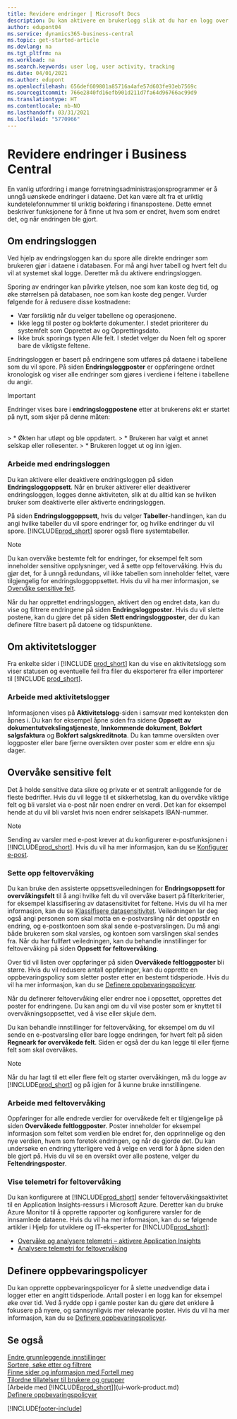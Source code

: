 ```yaml
---
title: Revidere endringer | Microsoft Docs
description: Du kan aktivere en brukerlogg slik at du har en logg over eventuelle endringer i data i sporede tabeller. Du kan også spore aktiviteter med bestemte typer aktivitetslogger.
author: edupont04
ms.service: dynamics365-business-central
ms.topic: get-started-article
ms.devlang: na
ms.tgt_pltfrm: na
ms.workload: na
ms.search.keywords: user log, user activity, tracking
ms.date: 04/01/2021
ms.author: edupont
ms.openlocfilehash: 656def609801a85716a4afe57d603fe93eb7569c
ms.sourcegitcommit: 766e2840fd16efb901d211d7fa64d96766ac99d9
ms.translationtype: HT
ms.contentlocale: nb-NO
ms.lasthandoff: 03/31/2021
ms.locfileid: "5770966"
---
```

# <a name="auditing-changes-in-business-central"></a>Revidere endringer i Business Central
En vanlig utfordring i mange forretningsadministrasjonsprogrammer er å unngå uønskede endringer i dataene. Det kan være alt fra et uriktig kundetelefonnummer til uriktig bokføring i finanspostene. Dette emnet beskriver funksjonene for å finne ut hva som er endret, hvem som endret det, og når endringen ble gjort.

## <a name="about-the-change-log"></a>Om endringsloggen 
Ved hjelp av endringsloggen kan du spore alle direkte endringer som brukeren gjør i dataene i databasen. For må angi hver tabell og hvert felt du vil at systemet skal logge. Deretter må du aktivere endringsloggen.  

Sporing av endringer kan påvirke ytelsen, noe som kan koste deg tid, og øke størrelsen på databasen, noe som kan koste deg penger. Vurder følgende for å redusere disse kostnadene:
- Vær forsiktig når du velger tabellene og operasjonene.
- Ikke legg til poster og bokførte dokumenter. I stedet prioriterer du systemfelt som Opprettet av og Opprettingsdato.
- Ikke bruk sporings typen Alle felt. I stedet velger du Noen felt og sporer bare de viktigste feltene.

Endringsloggen er basert på endringene som utføres på dataene i tabellene som du vil spore. På siden **Endringsloggposter** er oppføringene ordnet kronologisk og viser alle endringer som gjøres i verdiene i feltene i tabellene du angir.

> [!Important]
> Endringer vises bare i **endringsloggpostene** etter at brukerens økt er startet på nytt, som skjer på denne måten:
<br />
> * Økten har utløpt og ble oppdatert.
> * Brukeren har valgt et annet selskap eller rollesenter.
> * Brukeren logget ut og inn igjen.

### <a name="working-with-the-change-log"></a>Arbeide med endringsloggen
Du kan aktivere eller deaktivere endringsloggen på siden **Endringsloggoppsett**. Når en bruker aktiverer eller deaktiverer endringsloggen, logges denne aktiviteten, slik at du alltid kan se hvilken bruker som deaktiverte eller aktiverte endringsloggen.

På siden **Endringsloggoppsett**, hvis du velger **Tabeller**-handlingen, kan du angi hvilke tabeller du vil spore endringer for, og hvilke endringer du vil spore. [!INCLUDE[prod_short](includes/prod_short.md)] sporer også flere systemtabeller.

> [!NOTE]
> Du kan overvåke bestemte felt for endringer, for eksempel felt som inneholder sensitive opplysninger, ved å sette opp feltovervåking. Hvis du gjør det, for å unngå redundans, vil ikke tabellen som inneholder feltet, være tilgjengelig for endringsloggoppsettet. Hvis du vil ha mer informasjon, se [Overvåke sensitive felt](across-log-changes.md#monitoring-sensitive-fields).

Når du har opprettet endringsloggen, aktivert den og endret data, kan du vise og filtrere endringene på siden **Endringsloggposter**. Hvis du vil slette postene, kan du gjøre det på siden **Slett endringsloggposter**, der du kan definere filtre basert på datoene og tidspunktene.  

## <a name="about-activity-logs"></a>Om aktivitetslogger
Fra enkelte sider i [!INCLUDE [prod_short](includes/prod_short.md)] kan du vise en aktivitetslogg som viser statusen og eventuelle feil fra filer du eksporterer fra eller importerer til [!INCLUDE [prod_short](includes/prod_short.md)].  

### <a name="working-with-activity-logs"></a>Arbeide med aktivitetslogger
Informasjonen vises på **Aktivitetslogg**-siden i samsvar med konteksten den åpnes i. Du kan for eksempel åpne siden fra sidene **Oppsett av dokumentutvekslingstjeneste**, **Innkommende dokument**, **Bokført salgsfaktura** og **Bokført salgskreditnota**. Du kan tømme oversikten over loggposter eller bare fjerne oversikten over poster som er eldre enn sju dager.  

## <a name="monitoring-sensitive-fields"></a>Overvåke sensitive felt
Det å holde sensitive data sikre og private er et sentralt anliggende for de fleste bedrifter. Hvis du vil legge til et sikkerhetslag, kan du overvåke viktige felt og bli varslet via e-post når noen endrer en verdi. Det kan for eksempel hende at du vil bli varslet hvis noen endrer selskapets IBAN-nummer.

> [!NOTE]
> Sending av varsler med e-post krever at du konfigurerer e-postfunksjonen i [!INCLUDE[prod_short](includes/prod_short.md)]. Hvis du vil ha mer informasjon, kan du se [Konfigurer e-post](admin-how-setup-email.md).

### <a name="setting-up-field-monitoring"></a>Sette opp feltovervåking
Du kan bruke den assisterte oppsettsveiledningen for **Endringsoppsett for overvåkingsfelt** til å angi hvilke felt du vil overvåke basert på filterkriterier, for eksempel klassifisering av datasensitivitet for feltene. Hvis du vil ha mer informasjon, kan du se [Klassifisere datasensitivitet](admin-classifying-data-sensitivity.md). Veiledningen lar deg også angi personen som skal motta en e-postvarsling når det oppstår en endring, og e-postkontoen som skal sende e-postvarslingen. Du må angi både brukeren som skal varsles, og kontoen som varslingen skal sendes fra. Når du har fullført veiledningen, kan du behandle innstillinger for feltovervåking på siden **Oppsett for feltovervåking**. 

Over tid vil listen over oppføringer på siden **Overvåkede feltloggposter** bli større. Hvis du vil redusere antall oppføringer, kan du opprette en oppbevaringspolicy som sletter poster etter en bestemt tidsperiode. Hvis du vil ha mer informasjon, kan du se [Definere oppbevaringspolicyer](admin-data-retention-policies.md).

Når du definerer feltovervåking eller endrer noe i oppsettet, opprettes det poster for endringene. Du kan angi om du vil vise poster som er knyttet til overvåkningsoppsettet, ved å vise eller skjule dem. 

Du kan behandle innstillinger for feltovervåking, for eksempel om du vil sende en e-postvarsling eller bare logge endringen, for hvert felt på siden **Regneark for overvåkede felt**. Siden er også der du kan legge til eller fjerne felt som skal overvåkes.

> [!NOTE]
> Når du har lagt til ett eller flere felt og starter overvåkingen, må du logge av [!INCLUDE[prod_short](includes/prod_short.md)] og på igjen for å kunne bruke innstillingene.

### <a name="working-with-field-monitoring"></a>Arbeide med feltovervåking

Oppføringer for alle endrede verdier for overvåkede felt er tilgjengelige på siden **Overvåkede feltloggposter**. Poster inneholder for eksempel informasjon som feltet som verdien ble endret for, den opprinnelige og den nye verdien, hvem som foretok endringen, og når de gjorde det. Du kan undersøke en endring ytterligere ved å velge en verdi for å åpne siden den ble gjort på. Hvis du vil se en oversikt over alle postene, velger du **Feltendringsposter**.

### <a name="viewing-field-monitoring-telemetry"></a>Vise telemetri for feltovervåking 

Du kan konfigurere at [!INCLUDE[prod_short](includes/prod_short.md)] sender feltovervåkingsaktivitet til en Application Insights-ressurs i Microsoft Azure. Deretter kan du bruke Azure Monitor til å opprette rapporter og konfigurere varsler for de innsamlede dataene. Hvis du vil ha mer informasjon, kan du se følgende artikler i Hjelp for utviklere og IT-eksperter for [!INCLUDE[prod_short](includes/prod_short.md)]:

- [Overvåke og analysere telemetri – aktivere Application Insights](/dynamics365/business-central/dev-itpro/administration/telemetry-overview#enable)
- [Analysere telemetri for feltovervåking](/dynamics365/business-central/dev-itpro/administration/telemetry-field-monitoring-trace)

## <a name="defining-retention-policies"></a>Definere oppbevaringspolicyer

Du kan opprette oppbevaringspolicyer for å slette unødvendige data i logger etter en angitt tidsperiode. Antall poster i en logg kan for eksempel øke over tid. Ved å rydde opp i gamle poster kan du gjøre det enklere å fokusere på nyere, og sannsynligvis mer relevante poster. Hvis du vil ha mer informasjon, kan du se [Definere oppbevaringspolicyer](admin-data-retention-policies.md).

## <a name="see-also"></a>Se også
[Endre grunnleggende innstillinger](ui-change-basic-settings.md)  
[Sortere, søke etter og filtrere](ui-enter-criteria-filters.md)  
[Finne sider og informasjon med Fortell meg](ui-search.md)  
[Tilordne tillatelser til brukere og grupper](ui-define-granular-permissions.md)    
[Arbeide med [!INCLUDE[prod_short](includes/prod_short.md)]](ui-work-product.md)  
[Definere oppbevaringspolicyer](admin-data-retention-policies.md)  

[!INCLUDE[footer-include](includes/footer-banner.md)]
